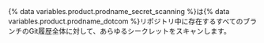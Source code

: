 {% data variables.product.prodname_secret_scanning %}は{% data variables.product.prodname_dotcom %}リポジトリ中に存在するすべてのブランチのGit履歴全体に対して、あらゆるシークレットをスキャンします。
